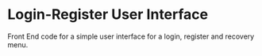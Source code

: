 Login-Register User Interface
================

Front End code for a simple user interface for a login, register and recovery menu.
